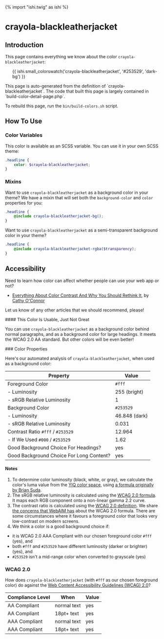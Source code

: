 {% import "ishi.twig" as ishi %}
# crayola-blackleatherjacket

## Introduction

This page contains everything we know about the color `crayola-blackleatherjacket`:

<div class="grid">
    <div class="cell">
        <div class="swatch">
            <ul>
                {{ ishi.small_colorswatch('crayola-blackleatherjacket', '#253529', 'dark-bg') }}
            </ul>
        </div>
    </div>
</div>

<div class="callout attention" markdown="1">
This page is auto-generated from the definition of `crayola-blackleatherjacket`. The code that built this page is largely contained in `build-color-detail-page.php`.

To rebuild this page, run the `bin/build-colors.sh` script.
</div>

## How To Use

### Color Variables

This color is available as an SCSS variable. You can use it in your own SCSS theme:

```scss
.headline {
    color: $crayola-blackleatherjacket;
}
```

### Mixins

Want to use `crayola-blackleatherjacket` as a background color in your theme? We have a mixin that will set both the `background-color` and `color` properties for you:

```scss
.headline {
    @include crayola-blackleatherjacket-bg();
}
```

Want to use `crayola-blackleatherjacket` as a semi-transparent background color in your theme?

```scss
.headline {
    @include crayola-blackleatherjacket-rgba($transparency);
}
```

## Accessibility

Need to learn how color can affect whether people can use your web app or not?

* [Everything About Color Contrast And Why You Should Rethink It](https://www.smashingmagazine.com/2014/10/color-contrast-tips-and-tools-for-accessibility/), by [Cathy O'Connor](http://www.twitter.com/cagocon)

Let us know of any other articles that we should recommend, please!
<div class="callout warning" markdown="1">
#### This Color Is Usable, Just Not Great

You can use `crayola-blackleatherjacket` as a background color behind normal paragraphs, and as a background color for large headings. It meets the WCAG 2.0 AA standard. But other colors will be even better!
</div>
### Color Properties

Here's our automated analysis of `crayola-blackleatherjacket`, when used as a background color:

Property | Value
---------|------
Foreground Color | `#fff`
- Luminosity | 255 (bright)
- sRGB Relative Luminosity | 1
Background Color | `#253529`
- Luminosity | 46.848 (dark)
- sRGB Relative Luminosity | 0.031
Contrast Ratio `#fff` / `#253529` | 12.964
- If We Used `#000` / `#253529` | 1.62
Good Background Choice For Headings? | yes
Good Background Choice For Long Content? | yes

#### Notes

1. To determine color luminosity (black, white, or gray), we calculate the color's luma value from the [YIQ color space](https://en.wikipedia.org/wiki/YIQ), using [a formula originally by Brian Suda](https://24ways.org/2010/calculating-color-contrast/).
1. The sRGB relative luminosity is calculated using the [WCAG 2.0 formula](https://www.w3.org/TR/WCAG20/#relativeluminancedef). It maps each RGB component onto a non-linear gamma 2.2 curve.
1. The contrast ratio is calculated using the [WCAG 2.0 definition](https://www.w3.org/TR/2008/REC-WCAG20-20081211/#contrast-ratiodef). We share [the concerns that WebAIM has](http://webaim.org/blog/wcag-2-1-feedback/) about the WCAG 2.0 formula. There are some circumstances where it favours a foreground color that looks very low-contrast on modern screens.
1. We think a color is a good background choice if:
  - it is WCAG 2.0 AAA Compliant with our chosen foreground color `#fff` (yes), and
  - both `#fff` and `#253529` have different luminosity (darker or brighter) (yes), and
  - `#253529` isn't a mid-range color when converted to grayscale (yes)

### WCAG 2.0

How does `crayola-blackleatherjacket` (with `#fff` as our chosen foreground color) do against the [Web Content Accessibility Guidelines (WCAG) 2.0](https://www.w3.org/TR/WCAG20/)?

Compliance Level | When | Value
-----------------|------|------
AA Compliant | normal text | yes
AA Compliant | 18pt+ text | yes
AAA Compliant | normal text | yes
AAA Compliant | 18pt+ text | yes